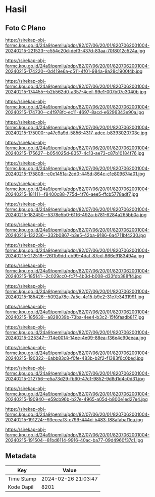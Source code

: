 # Hasil

## Foto C Plano

https://sirekap-obj-formc.kpu.go.id/24a9/pemilu/pdpr/82/07/06/20/01/8207062001004-20240215-221523--c554c20d-def3-437d-83aa-70f8012c524a.jpg

https://sirekap-obj-formc.kpu.go.id/24a9/pemilu/pdpr/82/07/06/20/01/8207062001004-20240215-174220--0d419e6a-c511-4f01-984a-9a28c1900f4b.jpg

https://sirekap-obj-formc.kpu.go.id/24a9/pemilu/pdpr/82/07/06/20/01/8207062001004-20240215-174455--b2b562d0-a357-4cef-99e1-007b07c3040b.jpg

https://sirekap-obj-formc.kpu.go.id/24a9/pemilu/pdpr/82/07/06/20/01/8207062001004-20240215-174730--c4f978fc-ec11-4697-8acd-e6296343e90a.jpg

https://sirekap-obj-formc.kpu.go.id/24a9/pemilu/pdpr/82/07/06/20/01/8207062001004-20240215-175000--a47c9a9d-5856-4317-adcc-b8393020703c.jpg

https://sirekap-obj-formc.kpu.go.id/24a9/pemilu/pdpr/82/07/06/20/01/8207062001004-20240215-175627--b054025d-8357-4c13-ae73-c87b10184f76.jpg

https://sirekap-obj-formc.kpu.go.id/24a9/pemilu/pdpr/82/07/06/20/01/8207062001004-20240215-175808--c0c1451a-2cd0-445d-864c-c1e809674a01.jpg

https://sirekap-obj-formc.kpu.go.id/24a9/pemilu/pdpr/82/07/06/20/01/8207062001004-20240215-181111--f8400c88-775d-4f76-aee5-ffcb5778adf7.jpg

https://sirekap-obj-formc.kpu.go.id/24a9/pemilu/pdpr/82/07/06/20/01/8207062001004-20240215-182450--5378e5b0-6116-492a-b781-6284a265bb0a.jpg

https://sirekap-obj-formc.kpu.go.id/24a9/pemilu/pdpr/82/07/06/20/01/8207062001004-20240216-132236--332b0867-b3e5-42ba-9186-6a4711bf4230.jpg

https://sirekap-obj-formc.kpu.go.id/24a9/pemilu/pdpr/82/07/06/20/01/8207062001004-20240215-212518--26f1b9dd-cb99-4daf-87cd-866e9183494a.jpg

https://sirekap-obj-formc.kpu.go.id/24a9/pemilu/pdpr/82/07/06/20/01/8207062001004-20240215-185141--2c029cc0-fc7f-4b3d-b008-d33fdb388ff4.jpg

https://sirekap-obj-formc.kpu.go.id/24a9/pemilu/pdpr/82/07/06/20/01/8207062001004-20240215-185426--5092a78c-7a5c-4c15-b9e2-31e7e3431991.jpg

https://sirekap-obj-formc.kpu.go.id/24a9/pemilu/pdpr/82/07/06/20/01/8207062001004-20240215-185639--a828039b-73ba-4ee4-b3c2-15f6faadb817.jpg

https://sirekap-obj-formc.kpu.go.id/24a9/pemilu/pdpr/82/07/06/20/01/8207062001004-20240215-225347--714e0014-14ee-4e09-88ea-f36e4c90eeaa.jpg

https://sirekap-obj-formc.kpu.go.id/24a9/pemilu/pdpr/82/07/06/20/01/8207062001004-20240215-190322--6abb83c8-f0fe-483b-b2f2-f1383f6c0bed.jpg

https://sirekap-obj-formc.kpu.go.id/24a9/pemilu/pdpr/82/07/06/20/01/8207062001004-20240215-212756--e5a73d29-fb60-47c1-9852-9d8d1d4c0d31.jpg

https://sirekap-obj-formc.kpu.go.id/24a9/pemilu/pdpr/82/07/06/20/01/8207062001004-20240215-190940--e59cb96b-b27e-4965-a05d-b800e1ed27e4.jpg

https://sirekap-obj-formc.kpu.go.id/24a9/pemilu/pdpr/82/07/06/20/01/8207062001004-20240215-191224--93eceaf3-c799-444d-b483-f88afabaf1ea.jpg

https://sirekap-obj-formc.kpu.go.id/24a9/pemilu/pdpr/82/07/06/20/01/8207062001004-20240215-191504--81bd6114-9916-40ac-ba77-09d4960f37c1.jpg


## Metadata

| Key        | Value               |
| ---------- | ------------------- |
| Time Stamp | 2024-02-26 21:03:47 |
| Kode Dapil | 8201                |



